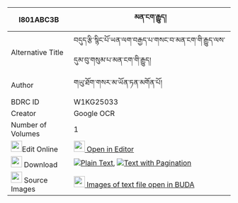 |I801ABC3B|མན་ངག་རྒྱུད། 
| --- | --- 
|Alternative Title |བདུད་རྩི་སྙིང་པོ་ཡན་ལག་བརྒྱད་པ་གསང་བ་མན་ངག་གི་རྒྱུད་ལས་དུམ་བུ་གསུམ་པ་མན་ངག་གི་རྒྱུད།
|Author| གཡུ་ཐོག་གསར་མ་ཡོན་ཏན་མགོན་པོ།
|BDRC ID | W1KG25033
|Creator | Google OCR
|Number of Volumes| 1
|<img width="25" src="https://img.icons8.com/color/25/000000/edit-property.png">Edit Online| [<img width="25" src="https://avatars.githubusercontent.com/u/45091458?s=200&v=4"> Open in Editor](http://editor.openpecha.org/I801ABC3B)
|<img width="25" src="https://img.icons8.com/fluent/48/000000/download-2.png"/>  Download | [![](https://img.icons8.com/color/20/000000/txt.png)Plain Text](https://github.com/Openpecha/I801ABC3B/releases/download/v1/mengak_gyu_plain_I801ABC3B.zip), [![](https://img.icons8.com/color/20/000000/txt.png)Text with Pagination](https://github.com/Openpecha/I801ABC3B/releases/download/v1/mengak_gyu_pages_I801ABC3B.zip)
|<img width="25" src="https://img.icons8.com/plasticine/100/000000/pictures-folder.png"/>  Source Images | [<img width="25" src="https://library.bdrc.io/icons/BUDA-small.svg"> Images of text file open in BUDA](https://library.bdrc.io/show/bdr:W1KG25033)